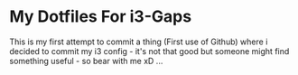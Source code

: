 # My Dotfiles For i3-Gaps
  This is my first attempt to commit a thing (First use of Github) where i decided to commit my i3 config - it's not that good but someone might find something useful - so bear with me xD ...  
